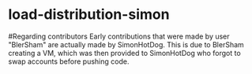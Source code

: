 # load-distribution-simon

#Regarding contributors
Early contributions that were made by user "BlerSham" are actually made by SimonHotDog. This is due to BlerSham creating a VM, which was then provided to SimonHotDog who forgot to swap accounts before pushing code.
